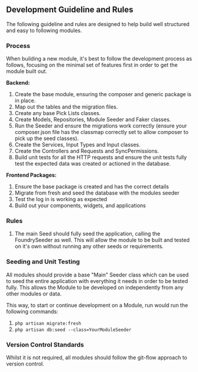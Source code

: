 ## Development Guideline and Rules

The following guideline and rules are designed to help build well structured and easy to following modules. 

### Process

When building a new module, it's best to follow the development process as follows, focusing on the minimal set of features first in order to get the module built out.

**Backend:**

1. Create the base module, ensuring the composer and generic package is in place.
1. Map out the tables and the migration files.
1. Create any base Pick Lists classes.
1. Create Models, Repositories, Module Seeder and Faker classes.
1. Run the Seeder and ensure the migrations work correctly (ensure your composer.json file has the classmap correctly set to allow composer to pick up the seed classes).
1. Create the Services, Input Types and Input classes.
1. Create the Controllers and Requests and SyncPermissions.
1. Build unit tests for all the HTTP requests and ensure the unit tests fully test the expected data was created or actioned in the database.

**Frontend Packages:**

1. Ensure the base package is created and has the correct details
1. Migrate from fresh and seed the database with the modules seeder
1. Test the log in is working as expected
1. Build out your components, widgets, and applications

### Rules

1. The main Seed should fully seed the application, calling the FoundrySeeder as well. This will allow the module to be built and tested on it's own without running any other seeds or requirements. 

### Seeding and Unit Testing

All modules should provide a base "Main" Seeder class which can be used to seed the entire application with everything it needs in order to be tested fully. This allows the Module to be developed on independently from any other modules or data.

This way, to start or continue development on a Module, run would run the following commands:

1. ```php artisan migrate:fresh```
1. ```php artisan db:seed --class=YourModuleSeeder```

### Version Control Standards

Whilst it is not required, all modules should follow the git-flow approach to version control.